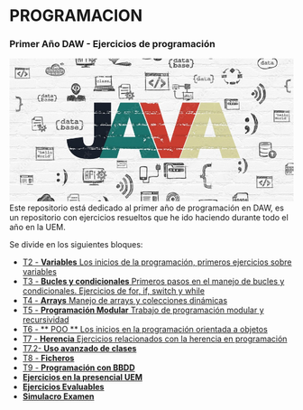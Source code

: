 # PROGRAMACION
### Primer Año DAW - Ejercicios de programación

![](.\javaimg.jpg)
Este repositorio está dedicado al primer año de programación en DAW, es un repositorio con ejercicios resueltos que he ido haciendo durante todo el año en la UEM.

Se divide en los siguientes bloques:
- [T2 - **Variables** Los inicios de la programación, primeros ejercicios sobre variables](https://github.com/JuanjoAJ/PROGRAMACION/tree/a175f76b260ab4126798bdd594e8b721a7c4df30/T2%20-%20Variables) 
- [T3 - **Bucles y condicionales** Primeros pasos en el manejo de bucles y condicionales. Ejercicios de for, if, switch y while](https://github.com/JuanjoAJ/PROGRAMACION/tree/dcd630e47eadb267d7cb3694ef5739672794c526/T3%20-%20Bucles%20y%20condicionales)
- [T4 - **Arrays** Manejo de arrays y colecciones dinámicas](https://github.com/JuanjoAJ/PROGRAMACION/tree/dcd630e47eadb267d7cb3694ef5739672794c526/T4%20-%20Arrays)
- [T5 - **Programación Modular** Trabajo de programación modular y recursividad](https://github.com/JuanjoAJ/PROGRAMACION/tree/dcd630e47eadb267d7cb3694ef5739672794c526/T5%20-%20Programaci%C3%B3n%20modular)
- [T6 - ** POO ** Los inicios en la programación orientada a objetos](https://github.com/JuanjoAJ/PROGRAMACION/tree/dcd630e47eadb267d7cb3694ef5739672794c526/T6%20-%20POO)</li>
- [T7 - **Herencia** Ejercicios relacionados con la herencia en programación](https://github.com/JuanjoAJ/PROGRAMACION/tree/dcd630e47eadb267d7cb3694ef5739672794c526/T7%20-%20Herencia)
- [T7.2- **Uso avanzado de clases**](https://github.com/JuanjoAJ/PROGRAMACION/tree/58e367fcd3d8481dc9ff22fb60b7e404beacf1bc/T7.2-%20Uso%20avanzado%20de%20clases)
- [T8 - **Ficheros**](https://github.com/JuanjoAJ/PROGRAMACION/tree/44ae2a6e402d94d4bb5df3569d26883d2cf63e73/T8%20-%20Ficheros)
- [T9 - **Programación con BBDD**](https://github.com/JuanjoAJ/PROGRAMACION/tree/44ae2a6e402d94d4bb5df3569d26883d2cf63e73/T9%20-%20Programaci%C3%B3n%20con%20BBDD)
- [**Ejercicios en la presencial UEM**](https://github.com/JuanjoAJ/PROGRAMACION/tree/44ae2a6e402d94d4bb5df3569d26883d2cf63e73/Ejercicios%20en%20la%20presencial%20UEM)
- [**Ejercicios Evaluables**](https://github.com/JuanjoAJ/PROGRAMACION/tree/44ae2a6e402d94d4bb5df3569d26883d2cf63e73/Ejercicios%20Evaluables)
- [**Simulacro Examen**](https://github.com/JuanjoAJ/PROGRAMACION/tree/44ae2a6e402d94d4bb5df3569d26883d2cf63e73/Simulacro%20Examen)
  
